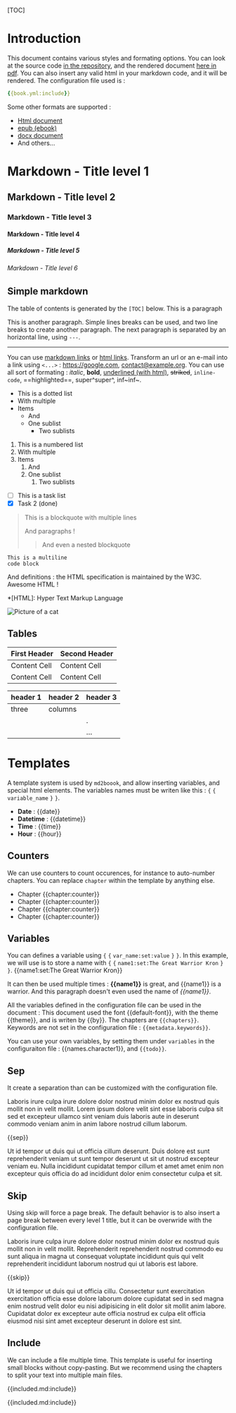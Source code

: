 [TOC]

# Introduction

This document contains various styles and formating options. You can look at the source code [in the repository](https://raw.githubusercontent.com/webalorn/md2book/master/examples/reference/book.md), and the rendered document [here in pdf](https://github.com/webalorn/md2book/blob/master/examples/reference/generated/reference.pdf). You can also insert any valid html in your markdown code, and it will be rendered. The configuration file used is :

```yaml
{{book.yml:include}}
```

Some other formats are supported :

- [Html document](https://github.com/webalorn/md2book/blob/master/examples/reference/generated/reference.html)
- [epub (ebook)](https://github.com/webalorn/md2book/blob/master/examples/reference/generated/reference.epub)
- [docx document](https://github.com/webalorn/md2book/blob/master/examples/reference/generated/reference.docx)
- And others...

# Markdown - Title level 1

## Markdown - Title level 2

### Markdown - Title level 3

#### Markdown - Title level 4

##### Markdown - Title level 5

###### Markdown - Title level 6

## Simple markdown

The table of contents is generated by the `[TOC]` below. This is a paragraph

This is another paragraph.
Simple lines breaks can be used, and two line breaks to create another paragraph. The next paragraph is separated by an horizontal line, using `---`.

---

You can use [markdown links](https://www.google.com) or <a href="https://www.google.com">html links</a>. Transform an url or an e-mail into a link using `<...>` : <https://google.com>, <contact@example.org>. You can use all sort of formating : *italic*, **bold**, <u>underlined (with html)</u>, ~~striked~~, `inline-code`, ==highlighted==, super^super^, inf~inf~.

- This is a dotted list
- With multiple
- Items
	- And
	- One sublist
		- Two sublists

1. This is a numbered list
2. With multiple
3. Items
	1. And
	2. One sublist
		1. Two sublists

- [ ] This is a task list
- [x] Task 2 (done)

> This is a blockquote
> with multiple lines
> 
> And paragraphs !
>> And even a nested blockquote

```
This is a multiline
code block
```

And definitions : the HTML specification is maintained by the W3C. Awesome HTML !

*[HTML]: Hyper Text Markup Language

![Picture of a cat](https://upload.wikimedia.org/wikipedia/commons/b/bb/Kittyply_edit1.jpg)

## Tables

First Header  | Second Header
:------------ | -------------
Content Cell  | Content Cell
Content Cell  | Content Cell

| header 1 | header 2 | header 3 |
| -------- | -------- | -------- |
| three    | columns  |          |
|          |          | .        |
|          |          | …        |

# Templates

A template system is used by `md2boook`, and allow inserting variables, and special html elements. The variables names must be writen like this : `{` `{` `variable_name` `}` `}`.

- **Date** : {{date}}
- **Datetime** : {{datetime}}
- **Time** : {{time}}
- **Hour** : {{hour}}

## Counters

We can use counters to count occurences, for instance to auto-number chapters. You can replace `chapter` within the template by anything else.

- Chapter {{chapter:counter}}
- Chapter {{chapter:counter}}
- Chapter {{chapter:counter}}
- Chapter {{chapter:counter}}

## Variables

You can defines a variable using `{` `{` `var_name:set:value` `}` `}`. In this example, we will use is to store a name with `{` `{` `name1:set:The Great Warrior Kron` `}` `}`. {{name1:set:The Great Warrior Kron}}

It can then be used multiple times : **{{name1}}** is great, and {{name1}} is a warrior. And this paragraph doesn't even used the name of *{{name1}}*.

All the variables defined in the configuration file can be used in the document : This document used the font {{default-font}}, with the theme {{theme}}, and is writen by {{by}}. The chapters are `{{chapters}}`. Keywords are not set in the configuration file : `{{metadata.keywords}}`.

You can use your own variables, by setting them under `variables` in the configuraiton file : {{names.character1}}, and `{{todo}}`.

## Sep

It create a separation than can be customized with the configuration file.

Laboris irure culpa irure dolore dolor nostrud minim dolor ex nostrud quis mollit non in velit mollit. Lorem ipsum dolore velit sint esse laboris culpa sit sed et excepteur ullamco sint veniam duis laboris aute in deserunt commodo veniam anim in anim labore nostrud cillum laborum.

{{sep}}

Ut id tempor ut duis qui ut officia cillum deserunt. Duis dolore est sunt reprehenderit veniam ut sunt tempor deserunt ut sit ut nostrud excepteur veniam eu. Nulla incididunt cupidatat tempor cillum et amet amet enim non excepteur quis officia do ad incididunt dolor enim consectetur culpa et sit.

## Skip

Using skip will force a page break. The default behavior is to also insert a page break between every level 1 title, but it can be overwride with the configuration file.

Laboris irure culpa irure dolore dolor nostrud minim dolor ex nostrud quis mollit non in velit mollit. Reprehenderit reprehenderit nostrud commodo eu sunt aliqua in magna ut consequat voluptate incididunt quis qui velit reprehenderit incididunt laborum nostrud qui ut laboris est labore.

{{skip}}

Ut id tempor ut duis qui ut officia cillu. Consectetur sunt exercitation exercitation officia esse dolore laborum dolore cupidatat sed in sed magna enim nostrud velit dolor eu nisi adipisicing in elit dolor sit mollit anim labore. Cupidatat dolor ex excepteur aute officia nostrud ex culpa elit officia eiusmod nisi sint amet excepteur deserunt in dolore est sint.

## Include

We can include a file multiple time. This template is useful for inserting small blocks without copy-pasting. But we recommend using the chapters to split your text into multiple main files.

{{included.md:include}}

{{included.md:include}}